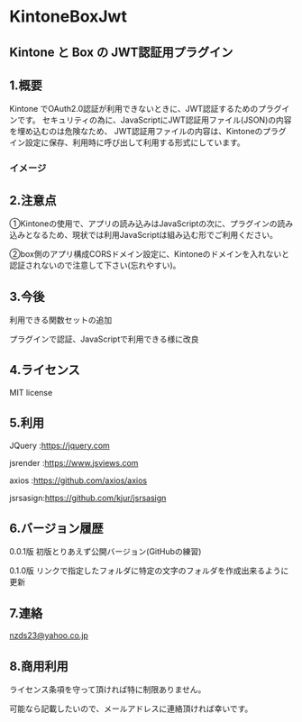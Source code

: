 # KintoneBoxJwt

## Kintone と Box の JWT認証用プラグイン

## 1.概要

Kintone でOAuth2.0認証が利用できないときに、JWT認証するためのプラグインです。
セキュリティの為に、JavaScriptにJWT認証用ファイル(JSON)の内容を埋め込むのは危険なため、
JWT認証用ファイルの内容は、Kintoneのプラグイン設定に保存、利用時に呼び出して利用する形式にしています。

### イメージ

## 2.注意点

①Kintoneの使用で、アプリの読み込みはJavaScriptの次に、プラグインの読み込みとなるため、現状では利用JavaScriptは組み込む形でご利用ください。

②box側のアプリ構成CORSドメイン設定に、Kintoneのドメインを入れないと認証されないので注意して下さい(忘れやすい)。

## 3.今後

利用できる関数セットの追加

プラグインで認証、JavaScriptで利用できる様に改良

## 4.ライセンス

MIT license

## 5.利用

JQuery   :https://jquery.com

jsrender :https://www.jsviews.com

axios    :https://github.com/axios/axios

jsrsasign:https://github.com/kjur/jsrsasign

## 6.バージョン履歴

0.0.1版 初版とりあえず公開バージョン(GitHubの練習)

0.1.0版 リンクで指定したフォルダに特定の文字のフォルダを作成出来るように更新

## 7.連絡

nzds23@yahoo.co.jp

## 8.商用利用

ライセンス条項を守って頂ければ特に制限ありません。

可能なら記載したいので、メールアドレスに連絡頂ければ幸いです。

